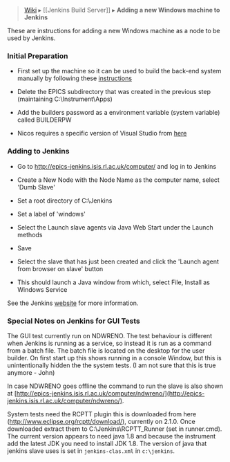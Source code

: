 > [Wiki](Home) ▸ [[Jenkins Build Server]] ▸ **Adding a new Windows machine to Jenkins**

These are instructions for adding a new Windows machine as a node to be used by Jenkins.

### Initial Preparation

* First set up the machine so it can be used to build the back-end system manually by following these [instructions](First-time-installing-and-building-(Windows))

* Delete the EPICS subdirectory that was created in the previous step (maintaining C:\Instrument\Apps)

* Add the builders password as a environment variable (system variable) called BUILDERPW

* Nicos requires a specific version of Visual Studio from [here](https://www.microsoft.com/en-us/download/details.aspx?id=44266)

### Adding to Jenkins

* Go to ​http://epics-jenkins.isis.rl.ac.uk/computer/ and log in to Jenkins

* Create a New Node with the Node Name as the computer name, select 'Dumb Slave'

* Set a root directory of C:\Jenkins

* Set a label of 'windows'

* Select the Launch slave agents via Java Web Start under the Launch methods

* Save

* Select the slave that has just been created and click the 'Launch agent from browser on slave' button

* This should launch a Java window from which, select File, Install as Windows Service

See the Jenkins [website](​https://wiki.jenkins-ci.org/display/JENKINS/Step+by+step+guide+to+set+up+master+and+slave+machines) for more information.

<a name="jenkins_gui_tests"></a>
### Special Notes on Jenkins for GUI Tests

The GUI test currently run on NDWRENO. The test behaviour is different when Jenkins is running as a service, so instead it is run as a command from a batch file. The batch file is located on the desktop for the user builder. On first start up this shows running in a console Window, but this is unintentionally hidden the the system tests. (I am not sure that this is true anymore - John)

In case NDWRENO goes offline the command to run the slave is also shown at [http://epics-jenkins.isis.rl.ac.uk/computer/ndwreno/](http://epics-jenkins.isis.rl.ac.uk/computer/ndwreno/).

System tests need the RCPTT plugin this is downloaded from here (http://www.eclipse.org/rcptt/download/), currently on 2.1.0. Once downloaded extract them to C:\Jenkins\RCPTT_Runner (set in runner.cmd). The current version appears to need java 1.8 and because the instrument add the latest JDK you need to install JDK 1.8. The version of java that jenkins slave uses is set in `jenkins-clas.xml` in `c:\jenkins`.